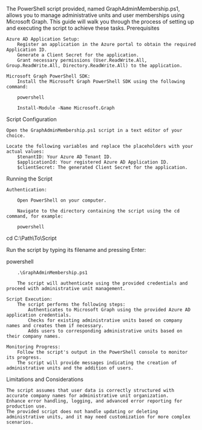 The PowerShell script provided, named GraphAdminMembership.ps1, allows you to manage administrative units and user memberships using Microsoft Graph. This guide will walk you through the process of setting up and executing the script to achieve these tasks.
Prerequisites

    Azure AD Application Setup:
        Register an application in the Azure portal to obtain the required Application ID.
        Generate a Client Secret for the application.
        Grant necessary permissions (User.ReadWrite.All, Group.ReadWrite.All, Directory.ReadWrite.All) to the application.

    Microsoft Graph PowerShell SDK:
        Install the Microsoft Graph PowerShell SDK using the following command:

        powershell

        Install-Module -Name Microsoft.Graph

Script Configuration

    Open the GraphAdminMembership.ps1 script in a text editor of your choice.

    Locate the following variables and replace the placeholders with your actual values:
        $tenantID: Your Azure AD Tenant ID.
        $applicationId: Your registered Azure AD Application ID.
        $clientSecret: The generated Client Secret for the application.

Running the Script

    Authentication:

        Open PowerShell on your computer.

        Navigate to the directory containing the script using the cd command, for example:

        powershell

cd C:\Path\To\Script

Run the script by typing its filename and pressing Enter:

powershell

        .\GraphAdminMembership.ps1

        The script will authenticate using the provided credentials and proceed with administrative unit management.

    Script Execution:
        The script performs the following steps:
            Authenticates to Microsoft Graph using the provided Azure AD application credentials.
            Checks for existing administrative units based on company names and creates them if necessary.
            Adds users to corresponding administrative units based on their company names.

    Monitoring Progress:
        Follow the script's output in the PowerShell console to monitor its progress.
        The script will provide messages indicating the creation of administrative units and the addition of users.

Limitations and Considerations

    The script assumes that user data is correctly structured with accurate company names for administrative unit organization.
    Enhance error handling, logging, and advanced error reporting for production use.
    The provided script does not handle updating or deleting administrative units, and it may need customization for more complex scenarios.